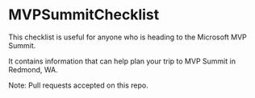 # MVPSummitChecklist
This checklist is useful for anyone who is heading to the Microsoft MVP Summit.

It contains information that can help plan your trip to MVP Summit in Redmond, WA.

Note: Pull requests accepted on this repo.
